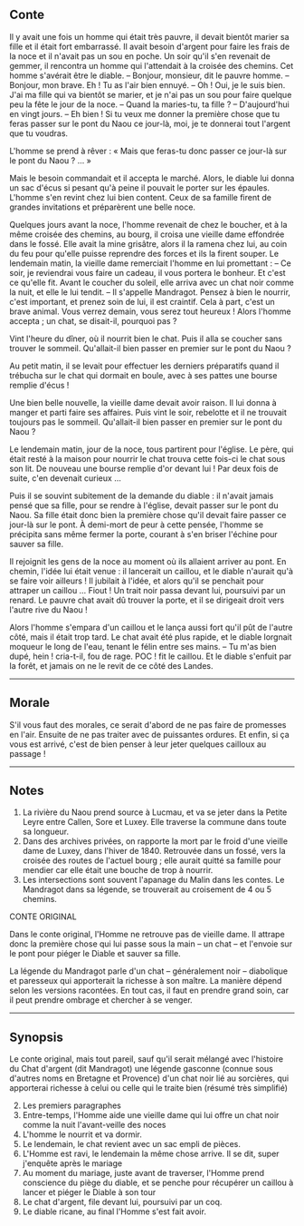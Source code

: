 ## Conte 

Il y avait une fois un homme qui était très pauvre, il devait bientôt marier sa fille et il était fort embarrassé. Il avait besoin d'argent pour faire les frais de la noce et il n'avait pas un sou en poche. Un soir qu'il s'en revenait de gemmer, il rencontra un homme qui l'attendait à la croisée des chemins. Cet homme s'avérait être le diable.
 	– Bonjour, monsieur, dit le pauvre homme.
 	– Bonjour, mon brave. Eh ! Tu as l'air bien ennuyé.
 	– Oh ! Oui, je le suis bien. J'ai ma fille qui va bientôt se marier, et je n'ai pas un sou pour faire quelque peu la fête le jour de la noce.
 	– Quand la maries-tu, ta fille ?
 	– D'aujourd'hui en vingt jours.
 	– Eh bien ! Si tu veux me donner la première chose que tu feras passer sur le pont du Naou ce jour-là, moi, je te donnerai tout l'argent que tu voudras.
 
L'homme se prend à rêver : « Mais que feras-tu donc passer ce jour-là sur le pont du Naou ? … »
 
Mais le besoin commandait et il accepta le marché. Alors, le diable lui donna un sac d'écus si pesant qu'à peine il pouvait le porter sur les épaules. L'homme s'en revint chez lui bien content. Ceux de sa famille firent de grandes invitations et préparèrent une belle noce.

Quelques jours avant la noce, l'homme revenait de chez le boucher, et à la même croisée des chemins, au bourg, il croisa une vieille dame effondrée dans le fossé. Elle avait la mine grisâtre, alors il la ramena chez lui, au coin du feu pour qu'elle puisse reprendre des forces et ils la firent souper. Le lendemain matin, la vieille dame remerciait l'homme en lui promettant :
 	– Ce soir, je reviendrai vous faire un cadeau, il vous portera le bonheur.
Et c'est ce qu'elle fit. Avant le coucher du soleil, elle arriva avec un chat noir comme la nuit, et elle le lui tendit.
  	– Il s'appelle Mandragot. Pensez à bien le nourrir, c'est important, et prenez soin de lui, il est craintif. Cela à part, c'est un brave animal. Vous verrez demain, vous serez tout heureux !
Alors l'homme accepta ; un chat, se disait-il, pourquoi pas ?

Vint l'heure du dîner, où il nourrit bien le chat. Puis il alla se coucher sans trouver le sommeil. Qu'allait-il bien passer en premier sur le pont du Naou ?

Au petit matin, il se levait pour effectuer les derniers préparatifs quand il trébucha sur le chat qui dormait en boule, avec à ses pattes une bourse remplie d'écus !

Une bien belle nouvelle, la vieille dame devait avoir raison. Il lui donna à manger et parti faire ses affaires. Puis vint le soir, rebelotte et il ne trouvait toujours pas le sommeil. Qu'allait-il bien passer en premier sur le pont du Naou ?

Le lendemain matin, jour de la noce, tous partirent pour l'église. Le père, qui était resté à la maison pour nourrir le chat trouva cette fois-ci le chat sous son lit. De nouveau une bourse remplie d'or devant lui ! Par deux fois de suite, c'en devenait curieux …

Puis il se souvint subitement de la demande du diable : il n'avait jamais pensé que sa fille, pour se rendre à l'église, devait passer sur le pont du Naou. Sa fille était donc bien la première chose qu'il devait faire passer ce jour-là sur le pont. À demi-mort de peur à cette pensée, l'homme se précipita sans même fermer la porte, courant à s'en briser l'échine pour sauver sa fille.

Il rejoignit les gens de la noce au moment où ils allaient arriver au pont. En chemin, l'idée lui était venue : il lancerait un caillou, et le diable n'aurait qu'à se faire voir ailleurs ! Il jubilait à l'idée, et alors qu'il se penchait pour attraper un caillou … Fiout ! Un trait noir passa devant lui, poursuivi par un renard. Le pauvre chat avait dû trouver la porte, et il se dirigeait droit vers l'autre rive du Naou !

Alors l'homme s'empara d'un caillou et le lança aussi fort qu'il pût de l'autre côté, mais il était trop tard. Le chat avait été plus rapide, et le diable lorgnait moqueur le long de l'eau, tenant le félin entre ses mains. 
 	– Tu m'as bien dupé, hein ! cria-t-il, fou de rage.
POC ! fit le caillou.
Et le diable s'enfuit par la forêt, et jamais on ne le revit de ce côté des Landes.

___

## Morale

S'il vous faut des morales, ce serait d'abord de ne pas faire de promesses en l'air. Ensuite de ne pas traiter avec de puissantes ordures. Et enfin, si ça vous est arrivé, c'est de bien penser à leur jeter quelques cailloux au passage !


___

## Notes

1. La rivière du Naou prend source à Lucmau, et va se jeter dans la Petite Leyre entre Callen, Sore et Luxey. Elle traverse la commune dans toute sa longueur.
2. Dans des archives privées, on rapporte la mort par le froid d'une vieille dame de Luxey, dans l'hiver de 1840. Retrouvée dans un fossé, vers la croisée des routes de l'actuel bourg ; elle aurait quitté sa famille pour mendier car elle était une bouche de trop à nourrir.
3. Les intersections sont souvent l'apanage du Malin dans les contes. Le Mandragot dans sa légende, se trouverait au croisement de 4 ou 5 chemins.

CONTE ORIGINAL

Dans le conte original, l'Homme ne retrouve pas de vieille dame. Il attrape donc la première chose qui lui passe sous la main – un chat – et l'envoie sur le pont pour piéger le Diable et sauver sa fille.

La légende du Mandragot parle d'un chat – généralement noir – diabolique et paresseux qui apporterait la richesse à son maître. La manière dépend selon les versions racontées. En tout cas, il faut en prendre grand soin, car il peut prendre ombrage et chercher à se venger.

___
## Synopsis 

Le conte original, mais tout pareil, sauf qu'il serait mélangé avec l'histoire du Chat d'argent (dit Mandragot) une légende gasconne (connue sous d'autres noms en Bretagne et Provence) d'un chat noir lié au sorcières, qui apporterai richesse à celui ou celle qui le traite bien (résumé très simplifié)

2. Les premiers paragraphes
3. Entre-temps, l'Homme aide une vieille dame qui lui offre un chat noir comme la nuit l'avant-veille des noces
4. L'homme le nourrit et va dormir.
5. Le lendemain, le chat revient avec un sac empli de pièces.
6. L'Homme est ravi, le lendemain la même chose arrive. Il se dit, super j'enquête après le mariage
7. Au moment du mariage, juste avant de traverser, l'Homme prend conscience du piège du diable, et se penche pour récupérer un caillou à lancer et piéger le Diable à son tour
8. Le chat d'argent, file devant lui, poursuivi par un coq.
9. Le diable ricane, au final l'Homme s'est fait avoir.